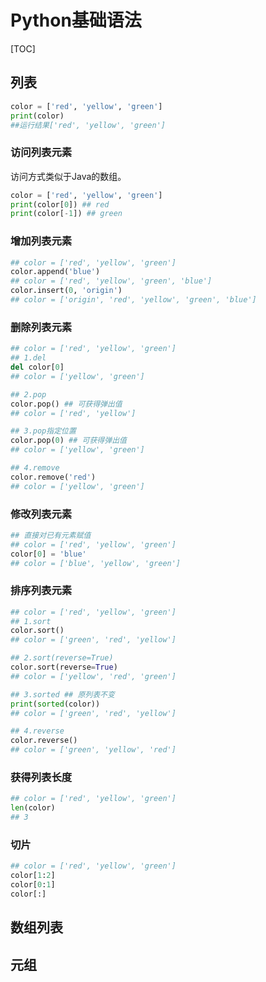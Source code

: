 # Python基础语法

[TOC]

## 列表

```python
color = ['red', 'yellow', 'green']
print(color)
##运行结果['red', 'yellow', 'green']
```

### 访问列表元素

访问方式类似于Java的数组。

```python
color = ['red', 'yellow', 'green']
print(color[0]) ## red
print(color[-1]) ## green
```

### 增加列表元素

```python
## color = ['red', 'yellow', 'green']
color.append('blue')
## color = ['red', 'yellow', 'green', 'blue']
color.insert(0, 'origin')
## color = ['origin', 'red', 'yellow', 'green', 'blue']
```

### 删除列表元素

```python
## color = ['red', 'yellow', 'green']
## 1.del
del color[0]
## color = ['yellow', 'green']

## 2.pop
color.pop() ## 可获得弹出值
## color = ['red', 'yellow']

## 3.pop指定位置
color.pop(0) ## 可获得弹出值
## color = ['yellow', 'green']

## 4.remove
color.remove('red')
## color = ['yellow', 'green']
```



### 修改列表元素

```python
## 直接对已有元素赋值
## color = ['red', 'yellow', 'green']
color[0] = 'blue'
## color = ['blue', 'yellow', 'green']
```

### 排序列表元素

```python
## color = ['red', 'yellow', 'green']
## 1.sort
color.sort()
## color = ['green', 'red', 'yellow']

## 2.sort(reverse=True)
color.sort(reverse=True)
## color = ['yellow', 'red', 'green']

## 3.sorted ## 原列表不变
print(sorted(color))
## color = ['green', 'red', 'yellow']

## 4.reverse
color.reverse()
## color = ['green', 'yellow', 'red']
```

### 获得列表长度

```python
## color = ['red', 'yellow', 'green']
len(color)
## 3
```

### 切片

```python
## color = ['red', 'yellow', 'green']
color[1:2]
color[0:1]
color[:]
```



## 数组列表

## 元组

```python

```

